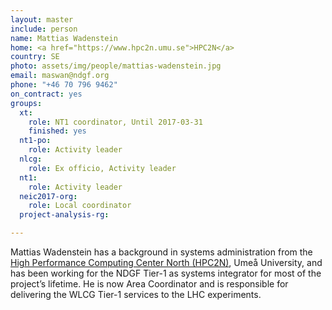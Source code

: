 ```yaml
---
layout: master
include: person
name: Mattias Wadenstein
home: <a href="https://www.hpc2n.umu.se">HPC2N</a>
country: SE
photo: assets/img/people/mattias-wadenstein.jpg
email: maswan@ndgf.org
phone: "+46 70 796 9462"
on_contract: yes
groups:
  xt:
    role: NT1 coordinator, Until 2017-03-31
    finished: yes
  nt1-po:
    role: Activity leader
  nlcg:
    role: Ex officio, Activity leader
  nt1:
    role: Activity leader
  neic2017-org:
    role: Local coordinator
  project-analysis-rg:

---
```


Mattias Wadenstein has a background in systems administration from the [High
Performance Computing Center North (HPC2N)](https://www.hpc2n.umu.se), Umeå
University, and has been working for the NDGF Tier-1 as systems integrator for
most of the project’s lifetime. He is now Area Coordinator and is responsible
for delivering the WLCG Tier-1 services to the LHC experiments.

